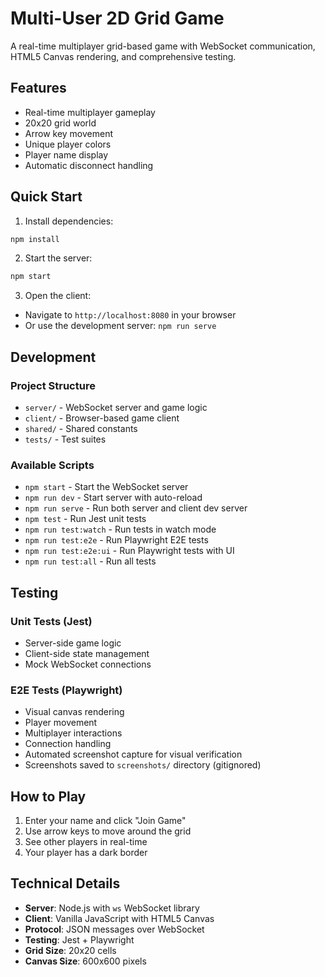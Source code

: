 # Multi-User 2D Grid Game

A real-time multiplayer grid-based game with WebSocket communication, HTML5 Canvas rendering, and comprehensive testing.

## Features

- Real-time multiplayer gameplay
- 20x20 grid world
- Arrow key movement
- Unique player colors
- Player name display
- Automatic disconnect handling

## Quick Start

1. Install dependencies:
```bash
npm install
```

2. Start the server:
```bash
npm start
```

3. Open the client:
- Navigate to `http://localhost:8080` in your browser
- Or use the development server: `npm run serve`

## Development

### Project Structure
- `server/` - WebSocket server and game logic
- `client/` - Browser-based game client
- `shared/` - Shared constants
- `tests/` - Test suites

### Available Scripts

- `npm start` - Start the WebSocket server
- `npm run dev` - Start server with auto-reload
- `npm run serve` - Run both server and client dev server
- `npm test` - Run Jest unit tests
- `npm run test:watch` - Run tests in watch mode
- `npm run test:e2e` - Run Playwright E2E tests
- `npm run test:e2e:ui` - Run Playwright tests with UI
- `npm run test:all` - Run all tests

## Testing

### Unit Tests (Jest)
- Server-side game logic
- Client-side state management
- Mock WebSocket connections

### E2E Tests (Playwright)
- Visual canvas rendering
- Player movement
- Multiplayer interactions
- Connection handling
- Automated screenshot capture for visual verification
- Screenshots saved to `screenshots/` directory (gitignored)

## How to Play

1. Enter your name and click "Join Game"
2. Use arrow keys to move around the grid
3. See other players in real-time
4. Your player has a dark border

## Technical Details

- **Server**: Node.js with `ws` WebSocket library
- **Client**: Vanilla JavaScript with HTML5 Canvas
- **Protocol**: JSON messages over WebSocket
- **Testing**: Jest + Playwright
- **Grid Size**: 20x20 cells
- **Canvas Size**: 600x600 pixels